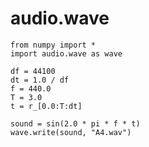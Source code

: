 audio.wave
================================================================================

    from numpy import *
    import audio.wave as wave

    df = 44100
    dt = 1.0 / df
    f = 440.0
    T = 3.0
    t = r_[0.0:T:dt]

    sound = sin(2.0 * pi * f * t)
    wave.write(sound, "A4.wav")


